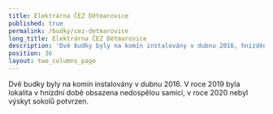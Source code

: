 ```yaml
---
title: Elektrárna ČEZ Dětmarovice
published: true
permalink: /budky/cez-detmarovice
long_title: Elektrárna ČEZ Dětmarovice
description: 'Dvě budky byly na komín instalovány v dubnu 2016, hnízdění ještě neproběhlo.'
position: 36
layout: two_columns_page
---
```

Dvě budky byly na komín instalovány v dubnu 2016. V roce 2019 byla lokalita v hnízdní době obsazena nedospělou samicí, v roce 2020 nebyl výskyt sokolů potvrzen.
